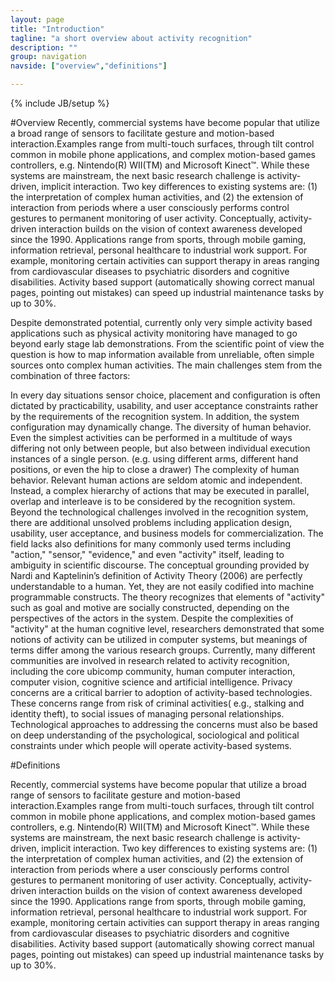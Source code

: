 ```yaml
---
layout: page
title: "Introduction"
tagline: "a short overview about activity recognition"
description: ""
group: navigation
navside: ["overview","definitions"]

---
```

{% include JB/setup %}

#Overview
Recently, commercial systems have become popular that utilize a broad range of sensors to facilitate gesture and motion-based interaction.Examples range from multi-touch surfaces, through tilt control common in mobile phone applications, and complex motion-based games controllers, e.g. Nintendo(R) WII(TM) and Microsoft Kinect™. While these systems are mainstream, the next basic research challenge is activity-driven, implicit interaction. Two key differences to existing systems are: (1) the interpretation of complex human activities, and (2) the extension of interaction from periods where a user consciously performs control gestures to permanent monitoring of user activity. Conceptually, activity-driven interaction builds on the vision of context awareness developed since the 1990. Applications range from sports, through mobile gaming, information retrieval, personal healthcare to industrial work support. For example, monitoring certain activities can support therapy in areas ranging from cardiovascular diseases to psychiatric disorders and cognitive disabilities. Activity based support (automatically showing correct manual pages, pointing out mistakes) can speed up industrial maintenance tasks by up to 30%.

Despite demonstrated potential, currently only very simple activity based applications such as physical activity monitoring have managed to go beyond early stage lab demonstrations. From the scientific point of view the question is how to map information available from unreliable, often simple sources onto complex human activities. The main challenges stem from the combination of three factors:

In every day situations sensor choice, placement and configuration is often dictated by practicability, usability, and user acceptance constraints rather by the requirements of the recognition system. In addition, the system configuration may dynamically change. The diversity of human behavior. Even the simplest activities can be performed in a multitude of ways differing not only between people, but also between individual execution instances of a single person. (e.g. using different arms, different hand positions, or even the hip to close a drawer) The complexity of human behavior. Relevant human actions are seldom atomic and independent. Instead, a complex hierarchy of actions that may be executed in parallel, overlap and interleave is to be considered by the recognition system. Beyond the technological challenges involved in the recognition system, there are additional unsolved problems including application design, usability, user acceptance, and business models for commercialization. The field lacks also definitions for many commonly used terms including "action," "sensor," "evidence," and even "activity" itself, leading to ambiguity in scientific discourse. The conceptual grounding provided by Nardi and Kaptelinin’s definition of Activity Theory (2006) are perfectly understandable to a human. Yet, they are not easily codified into machine programmable constructs. The theory recognizes that elements of "activity" such as goal and motive are socially constructed, depending on the perspectives of the actors in the system. Despite the complexities of "activity" at the human cognitive level, researchers demonstrated that some notions of activity can be utilized in computer systems, but meanings of terms differ among the various research groups. Currently, many different communities are involved in research related to activity recognition, including the core ubicomp community, human computer interaction, computer vision, cognitive science and artificial intelligence. Privacy concerns are a critical barrier to adoption of activity-based technologies. These concerns range from risk of criminal activities( e.g., stalking and identity theft), to social issues of managing personal relationships. Technological approaches to addressing the concerns must also be based on deep understanding of the psychological, sociological and political constraints under which people will operate activity-based systems.

#Definitions

Recently, commercial systems have become popular that utilize a broad range of sensors to facilitate gesture and motion-based interaction.Examples range from multi-touch surfaces, through tilt control common in mobile phone applications, and complex motion-based games controllers, e.g. Nintendo(R) WII(TM) and Microsoft Kinect™. While these systems are mainstream, the next basic research challenge is activity-driven, implicit interaction. Two key differences to existing systems are: (1) the interpretation of complex human activities, and (2) the extension of interaction from periods where a user consciously performs control gestures to permanent monitoring of user activity. Conceptually, activity-driven interaction builds on the vision of context awareness developed since the 1990. Applications range from sports, through mobile gaming, information retrieval, personal healthcare to industrial work support. For example, monitoring certain activities can support therapy in areas ranging from cardiovascular diseases to psychiatric disorders and cognitive disabilities. Activity based support (automatically showing correct manual pages, pointing out mistakes) can speed up industrial maintenance tasks by up to 30%.

